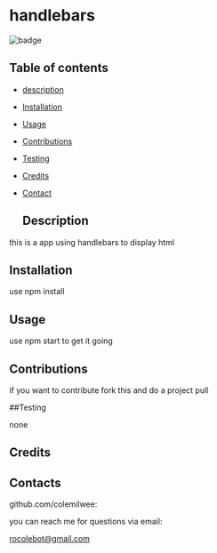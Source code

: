 # handlebars

![badge](https://img.shields.io/badge/license-MIT-brightgreen)

  ## Table of contents

* [description](#Description)
* [Installation](#Installation)
* [Usage](#Usage)
* [Contributions](#contributions)
* [Testing](#Testing)
* [Credits](#Credits) 
* [Contact](#Contacts)

 
  ## Description

this is a app using handlebars to display html


  ## Installation
use npm install

  ## Usage

use npm start to get it going

  ## Contributions

if you want to contribute fork this and do a project pull

  ##Testing

none

  ## Credits



  ## Contacts

github.com/colemilwee:

  you can reach me for questions via email: 

rocolebot@gmail.com
